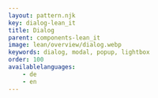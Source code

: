 ```yaml
---
layout: pattern.njk
key: dialog-lean_it
title: Dialog
parent: components-lean_it
image: lean/overview/dialog.webp
keywords: dialog, modal, popup, lightbox
order: 100
availablelanguages: 
    - de
    - en
---
```


